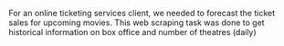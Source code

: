 For an online ticketing services client, we needed to forecast the ticket sales for upcoming movies. This web scraping task was done to get historical information on box office and number of theatres (daily)
